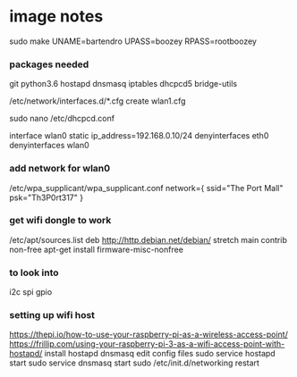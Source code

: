 # image notes
sudo make UNAME=bartendro UPASS=boozey RPASS=rootboozey

### packages needed
git
python3.6
hostapd
dnsmasq
iptables
dhcpcd5
bridge-utils

/etc/network/interfaces.d/*.cfg
create wlan1.cfg

sudo nano /etc/dhcpcd.conf

interface wlan0
static ip_address=192.168.0.10/24
denyinterfaces eth0
denyinterfaces wlan0

### add network for wlan0
/etc/wpa_supplicant/wpa_supplicant.conf
network={
	ssid="The Port Mall"
	psk="Th3P0rt317"
}

### get wifi dongle to work
/etc/apt/sources.list
deb http://http.debian.net/debian/ stretch main contrib non-free
apt-get install firmware-misc-nonfree

### to look into
i2c
spi
gpio

### setting up wifi host
https://thepi.io/how-to-use-your-raspberry-pi-as-a-wireless-access-point/
https://frillip.com/using-your-raspberry-pi-3-as-a-wifi-access-point-with-hostapd/
install hostapd dnsmasq
edit config files
sudo service hostapd start
sudo service dnsmasq start
sudo /etc/init.d/networking restart
